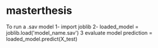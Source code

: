 # masterthesis

To run a .sav model 
1- import joblib
2- loaded_model = joblib.load('model_name.sav')
3 evaluate model 
prediction = loaded_model.predict(X_test)
